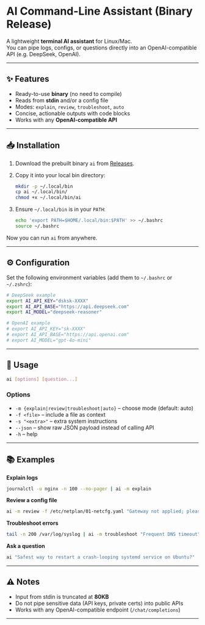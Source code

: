 # AI Command-Line Assistant (Binary Release)

A lightweight **terminal AI assistant** for Linux/Mac.  
You can pipe logs, configs, or questions directly into an OpenAI-compatible API (e.g. DeepSeek, OpenAI).  

---

## ✨ Features
- Ready-to-use **binary** (no need to compile)
- Reads from **stdin** and/or a config file
- Modes: `explain`, `review`, `troubleshoot`, `auto`
- Concise, actionable outputs with code blocks
- Works with any **OpenAI-compatible API**

---

## 📥 Installation

1. Download the prebuilt binary `ai` from [Releases](./ai).  
2. Copy it into your local bin directory:
   ```bash
   mkdir -p ~/.local/bin
   cp ai ~/.local/bin/
   chmod +x ~/.local/bin/ai


3. Ensure `~/.local/bin` is in your `PATH`:

   ```bash
   echo 'export PATH=$HOME/.local/bin:$PATH' >> ~/.bashrc
   source ~/.bashrc
   ```

Now you can run `ai` from anywhere.

---

## ⚙️ Configuration

Set the following environment variables (add them to `~/.bashrc` or `~/.zshrc`):

```bash
# DeepSeek example
export AI_API_KEY="dsksk-XXXX"
export AI_API_BASE="https://api.deepseek.com"
export AI_MODEL="deepseek-reasoner"

# OpenAI example
# export AI_API_KEY="sk-XXXX"
# export AI_API_BASE="https://api.openai.com"
# export AI_MODEL="gpt-4o-mini"
```

---

## 🚀 Usage

```bash
ai [options] [question...]
```

### Options

* `-m {explain|review|troubleshoot|auto}` – choose mode (default: auto)
* `-f <file>` – include a file as context
* `-s "<extra>"` – extra system instructions
* `--json` – show raw JSON payload instead of calling API
* `-h` – help

---

## 📚 Examples

**Explain logs**

```bash
journalctl -u nginx -n 100 --no-pager | ai -m explain
```

**Review a config file**

```bash
ai -m review -f /etc/netplan/01-netcfg.yaml "Gateway not applied; please check"
```

**Troubleshoot errors**

```bash
tail -n 200 /var/log/syslog | ai -m troubleshoot "Frequent DNS timeout"
```

**Ask a question**

```bash
ai "Safest way to restart a crash-looping systemd service on Ubuntu?"
```

---

## ⚠️ Notes

* Input from stdin is truncated at **80KB**
* Do not pipe sensitive data (API keys, private certs) into public APIs
* Works with any OpenAI-compatible endpoint (`/chat/completions`)

---
